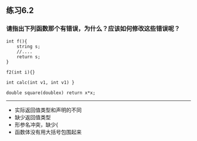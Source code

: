 ## 练习6.2
### 请指出下列函数那个有错误，为什么？应该如何修改这些错误呢？
    int f(){
        string s;
        //....
        return s;
    }

    f2(int i){}

    int calc(int v1, int v1) }

    double square(doublex) return x*x;
***
* 实际返回值类型和声明的不同
* 缺少返回值类型
* 形参名冲突，缺少{
* 函数体没有用大括号包围起来
